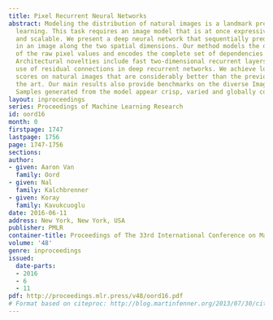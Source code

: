 ```yaml
---
title: Pixel Recurrent Neural Networks
abstract: Modeling the distribution of natural images is a landmark problem in unsupervised
  learning. This task requires an image model that is at once expressive, tractable
  and scalable. We present a deep neural network that sequentially predicts the pixels
  in an image along the two spatial dimensions. Our method models the discrete probability
  of the raw pixel values and encodes the complete set of dependencies in the image.
  Architectural novelties include fast two-dimensional recurrent layers and an effective
  use of residual connections in deep recurrent networks. We achieve log-likelihood
  scores on natural images that are considerably better than the previous state of
  the art. Our main results also provide benchmarks on the diverse ImageNet dataset.
  Samples generated from the model appear crisp, varied and globally coherent.
layout: inproceedings
series: Proceedings of Machine Learning Research
id: oord16
month: 0
firstpage: 1747
lastpage: 1756
page: 1747-1756
sections: 
author:
- given: Aaron Van
  family: Oord
- given: Nal
  family: Kalchbrenner
- given: Koray
  family: Kavukcuoglu
date: 2016-06-11
address: New York, New York, USA
publisher: PMLR
container-title: Proceedings of The 33rd International Conference on Machine Learning
volume: '48'
genre: inproceedings
issued:
  date-parts:
  - 2016
  - 6
  - 11
pdf: http://proceedings.mlr.press/v48/oord16.pdf
# Format based on citeproc: http://blog.martinfenner.org/2013/07/30/citeproc-yaml-for-bibliographies/
---
```

